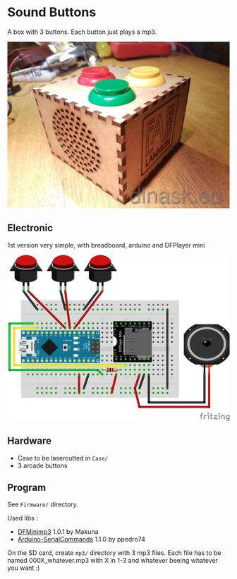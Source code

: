 
# Sound Buttons

A box with 3 buttons. Each button just plays a mp3.

![picture](Pictures/v1.jpg)

## Electronic

1st version very simple, with breadboard, arduino and DFPlayer mini

![scheme](Electronic/arduino.png)

## Hardware
* Case to be lasercutted in `Case/`
* 3 arcade buttons

## Program
See `Firmware/` directory.

Used libs :
* [DFMinimp3](https://github.com/Makuna/DFMiniMp3) 1.0.1 by Makuna
* [Arduino-SerialCommands](https://github.com/ppedro74/Arduino-SerialCommands) 1.1.0 by ppedro74

On the SD card, create `mp3/` directory with 3 mp3 files. Each file has to be named 000X_whatever.mp3 with X in 1-3 and whatever beeing whatever you want :)
